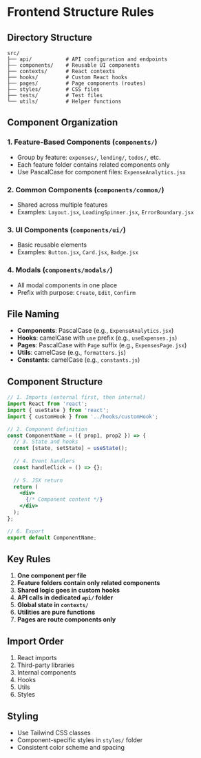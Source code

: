 # Frontend Structure Rules

## Directory Structure

```
src/
├── api/           # API configuration and endpoints
├── components/    # Reusable UI components
├── contexts/      # React contexts
├── hooks/         # Custom React hooks
├── pages/         # Page components (routes)
├── styles/        # CSS files
├── tests/         # Test files
└── utils/         # Helper functions
```

## Component Organization

### 1. Feature-Based Components (`components/`)
- Group by feature: `expenses/`, `lending/`, `todos/`, etc.
- Each feature folder contains related components only
- Use PascalCase for component files: `ExpenseAnalytics.jsx`

### 2. Common Components (`components/common/`)
- Shared across multiple features
- Examples: `Layout.jsx`, `LoadingSpinner.jsx`, `ErrorBoundary.jsx`

### 3. UI Components (`components/ui/`)
- Basic reusable elements
- Examples: `Button.jsx`, `Card.jsx`, `Badge.jsx`

### 4. Modals (`components/modals/`)
- All modal components in one place
- Prefix with purpose: `Create`, `Edit`, `Confirm`

## File Naming

- **Components**: PascalCase (e.g., `ExpenseAnalytics.jsx`)
- **Hooks**: camelCase with `use` prefix (e.g., `useExpenses.js`)
- **Pages**: PascalCase with `Page` suffix (e.g., `ExpensesPage.jsx`)
- **Utils**: camelCase (e.g., `formatters.js`)
- **Constants**: camelCase (e.g., `constants.js`)

## Component Structure

```jsx
// 1. Imports (external first, then internal)
import React from 'react';
import { useState } from 'react';
import { customHook } from '../hooks/customHook';

// 2. Component definition
const ComponentName = ({ prop1, prop2 }) => {
  // 3. State and hooks
  const [state, setState] = useState();
  
  // 4. Event handlers
  const handleClick = () => {};
  
  // 5. JSX return
  return (
    <div>
      {/* Component content */}
    </div>
  );
};

// 6. Export
export default ComponentName;
```

## Key Rules

1. **One component per file**
2. **Feature folders contain only related components**
3. **Shared logic goes in custom hooks**
4. **API calls in dedicated `api/` folder**
5. **Global state in `contexts/`**
6. **Utilities are pure functions**
7. **Pages are route components only**

## Import Order

1. React imports
2. Third-party libraries
3. Internal components
4. Hooks
5. Utils
6. Styles

## Styling

- Use Tailwind CSS classes
- Component-specific styles in `styles/` folder
- Consistent color scheme and spacing
